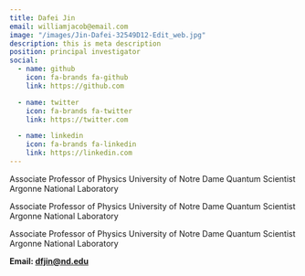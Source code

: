 ```yaml
---
title: Dafei Jin
email: williamjacob@email.com
image: "/images/Jin-Dafei-32549D12-Edit_web.jpg"
description: this is meta description
position: principal investigator
social:
  - name: github
    icon: fa-brands fa-github
    link: https://github.com

  - name: twitter
    icon: fa-brands fa-twitter
    link: https://twitter.com

  - name: linkedin
    icon: fa-brands fa-linkedin
    link: https://linkedin.com
---
```

Associate Professor of Physics
University of Notre Dame
Quantum Scientist
Argonne National Laboratory 

Associate Professor of Physics
University of Notre Dame
Quantum Scientist
Argonne National Laboratory 

Associate Professor of Physics
University of Notre Dame
Quantum Scientist
Argonne National Laboratory 



**Email: dfjin@nd.edu**
 
